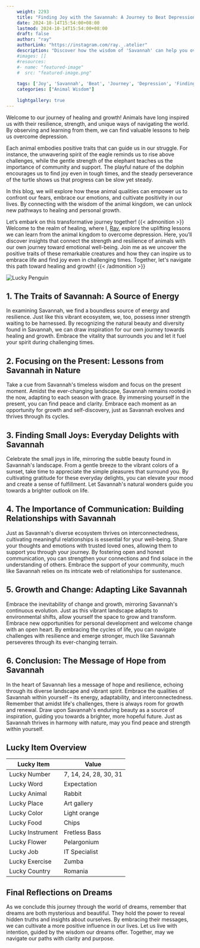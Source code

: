 ```yaml
---
    weight: 2293
    title: "Finding Joy with the Savannah: A Journey to Beat Depression"  # Assuming 'title' column exists
    date: 2024-10-14T15:54:00+08:00
    lastmod: 2024-10-14T15:54:00+08:00
    draft: false
    author: "ray"
    authorLink: "https://instagram.com/ray._.atelier"
    description: "Discover how the wisdom of 'Savannah' can help you overcome depression and find joy in your life journey."
    #images: []
    #resources:
    #- name: "featured-image"
    #  src: "featured-image.png"
    
    tags: ['Joy', 'Savannah', 'Beat', 'Journey', 'Depression', 'Finding']
    categories: ["Animal Wisdom"]
    
    lightgallery: true
---
```

    
Welcome to our journey of healing and growth! Animals have long inspired us with their resilience, strength, and unique ways of navigating the world. By observing and learning from them, we can find valuable lessons to help us overcome depression.

Each animal embodies positive traits that can guide us in our struggle. For instance, the unwavering spirit of the eagle reminds us to rise above challenges, while the gentle strength of the elephant teaches us the importance of community and support. The playful nature of the dolphin encourages us to find joy even in tough times, and the steady perseverance of the turtle shows us that progress can be slow yet steady.

In this blog, we will explore how these animal qualities can empower us to confront our fears, embrace our emotions, and cultivate positivity in our lives. By connecting with the wisdom of the animal kingdom, we can unlock new pathways to healing and personal growth.

Let’s embark on this transformative journey together!
{{< admonition >}}
Welcome to the realm of healing, where I, [Ray](https://instagram.com/ray._.atelier), explore the uplifting lessons we can learn from the animal kingdom to overcome depression. Here, you’ll discover insights that connect the strength and resilience of animals with our own journey toward emotional well-being. Join me as we uncover the positive traits of these remarkable creatures and how they can inspire us to embrace life and find joy even in challenging times. Together, let's navigate this path toward healing and growth!
{{< /admonition >}}

![Lucky Penguin](https://cdn.pixabay.com/photo/2024/09/07/02/34/penguins-9028827_1280.jpg "Lucky Penguin")

## 1. The Traits of Savannah: A Source of Energy
In examining Savannah, we find a boundless source of energy and resilience. Just like this vibrant ecosystem, we, too, possess inner strength waiting to be harnessed. By recognizing the natural beauty and diversity found in Savannah, we can draw inspiration for our own journey towards healing and growth. Embrace the vitality that surrounds you and let it fuel your spirit during challenging times.

## 2. Focusing on the Present: Lessons from Savannah in Nature
Take a cue from Savannah's timeless wisdom and focus on the present moment. Amidst the ever-changing landscape, Savannah remains rooted in the now, adapting to each season with grace. By immersing yourself in the present, you can find peace and clarity. Embrace each moment as an opportunity for growth and self-discovery, just as Savannah evolves and thrives through its cycles.

## 3. Finding Small Joys: Everyday Delights with Savannah
Celebrate the small joys in life, mirroring the subtle beauty found in Savannah's landscape. From a gentle breeze to the vibrant colors of a sunset, take time to appreciate the simple pleasures that surround you. By cultivating gratitude for these everyday delights, you can elevate your mood and create a sense of fulfillment. Let Savannah's natural wonders guide you towards a brighter outlook on life.

## 4. The Importance of Communication: Building Relationships with Savannah
Just as Savannah's diverse ecosystem thrives on interconnectedness, cultivating meaningful relationships is essential for your well-being. Share your thoughts and emotions with trusted loved ones, allowing them to support you through your journey. By fostering open and honest communication, you can strengthen your connections and find solace in the understanding of others. Embrace the support of your community, much like Savannah relies on its intricate web of relationships for sustenance.

## 5. Growth and Change: Adapting Like Savannah
Embrace the inevitability of change and growth, mirroring Savannah's continuous evolution. Just as this vibrant landscape adapts to environmental shifts, allow yourself the space to grow and transform. Embrace new opportunities for personal development and welcome change with an open heart. By embracing the cycles of life, you can navigate challenges with resilience and emerge stronger, much like Savannah perseveres through its ever-changing terrain.

## 6. Conclusion: The Message of Hope from Savannah
In the heart of Savannah lies a message of hope and resilience, echoing through its diverse landscape and vibrant spirit. Embrace the qualities of Savannah within yourself – its energy, adaptability, and interconnectedness. Remember that amidst life's challenges, there is always room for growth and renewal. Draw upon Savannah's enduring beauty as a source of inspiration, guiding you towards a brighter, more hopeful future. Just as Savannah thrives in harmony with nature, may you find peace and strength within yourself.


## Lucky Item Overview
| Lucky Item          | Value              |
|---------------|--------------------|
| Lucky Number        | 7, 14, 24, 28, 30, 31  |
| Lucky Word          | Expectation |
| Lucky Animal        | Rabbit |
| Lucky Place         | Art gallery     |
| Lucky Color         | Light orange     |
| Lucky Food          | Chips      |
| Lucky Instrument    | Fretless Bass |
| Lucky Flower        | Pelargonium    |
| Lucky Job           | IT Specialist       |
| Lucky Exercise      | Zumba  |
| Lucky Country       | Romania    |


##  Final Reflections on Dreams

As we conclude this journey through the world of dreams, remember that dreams are both mysterious and beautiful. They hold the power to reveal hidden truths and insights about ourselves. By embracing their messages, we can cultivate a more positive influence in our lives. Let us live with intention, guided by the wisdom our dreams offer. Together, may we navigate our paths with clarity and purpose.
